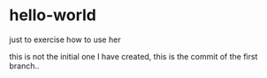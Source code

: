 # hello-world
just to exercise how to use her


this is not the initial one I have created, this is the commit of the first branch..
